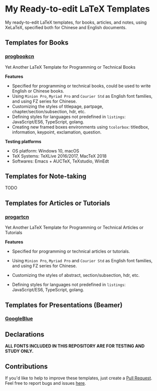 # My Ready-to-edit LaTeX Templates
My ready-to-edit LaTeX templates, for books, articles, and notes, using XeLaTeX, specified both for Chinese and English documents.

## Templates for Books

### [progbookcn](./progbookcn)

Yet Another LaTeX Template for Programming or Technical Books

**Features**

- Specified for programming or technical books, could be used to write English or Chinese books.
- Using `Minion Pro`, `Myriad Pro` and `Courier Std` as English font families, and using FZ series for Chinese.
- Customizing the styles of titlepage, partpage, chapter/section/subsection, hdr, etc.
- Defining styles for languages not predefined in `listings`: JavaScript/ES6, TypeScript, golang.
- Creating new framed boxes environments using `tcolorbox`: titledbox, information, keypoint, exclamation, question.

**Testing platforms**
- OS platform:
  Windows 10, macOS
- TeX Systems:
  TeXLive 2016/2017, MacTeX 2018
- Softwares:
  Emacs + AUCTeX, TeXstudio, WinEdt


## Templates for Note-taking

TODO

## Templates for Articles or Tutorials

### [progartcn](./progartcn)

Yet Another LaTeX Template for Programming or Technical Articles or Tutorials

**Features**

- Specified for programming or technical articles or tutorials.

- Using `Minion Pro`, `Myriad Pro` and `Courier Std` as English font families, and using FZ series for Chinese.

- Customizing the styles of abstract, section/subsection, hdr, etc.

- Defining styles for languages not predefined in `listings`: JavaScript/ES6, TypeScript, golang.

## Templates for Presentations (Beamer)

### [GoogleBlue](https://github.com/WisdomFusion/latex-beamer-teamplates)

## Declarations

**ALL FONTS INCLUDED IN THIS REPOSITORY ARE FOR TESTING AND STUDY ONLY.**

## Contributions

If you'd like to help to improve these templates, just create a [Pull Request](https://github.com/WisdomFusion/latex-templates/pulls). Feel free to report bugs and issues [here](https://github.com/WisdomFusion/latex-templates/issues/new).